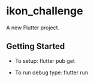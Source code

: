 # ikon_challenge

A new Flutter project.

## Getting Started

- To setup:
    flutter pub get

- To run debug type:
    flutter run



